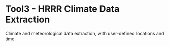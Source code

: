 # Tool3 - HRRR Climate Data Extraction

Climate and meteorological data extraction, with user-defined locations and time   
